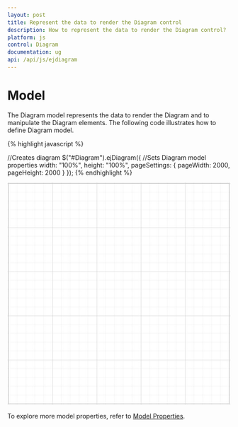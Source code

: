 ```yaml
---
layout: post
title: Represent the data to render the Diagram control
description: How to represent the data to render the Diagram control?
platform: js
control: Diagram
documentation: ug
api: /api/js/ejdiagram
---
```


# Model

The Diagram model represents the data to render the Diagram and to manipulate the Diagram elements. The following code illustrates how to define Diagram model.

{% highlight javascript %}

//Creates diagram
$("#Diagram").ejDiagram({
	//Sets Diagram model properties
	width: "100%",
	height: "100%",
	pageSettings: {
		pageWidth: 2000,
		pageHeight: 2000
	}
});
{% endhighlight %}

![](/js/Diagram/Model_images/Model_img1.png)

To explore more model properties, refer to [Model Properties](/api/js/ejdiagram#members "Model Properties").
